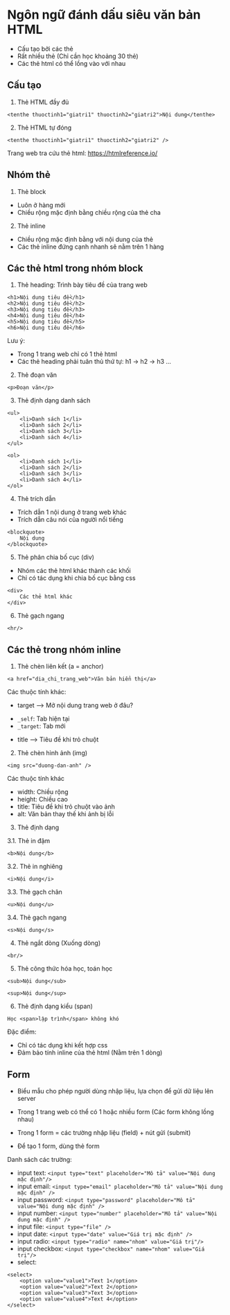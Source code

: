 # Ngôn ngữ đánh dấu siêu văn bản HTML

- Cấu tạo bởi các thẻ
- Rất nhiều thẻ (Chỉ cần học khoảng 30 thẻ)
- Các thẻ html có thể lồng vào với nhau

## Cấu tạo

1. Thẻ HTML đầy đủ

```
<tenthe thuoctinh1="giatri1" thuoctinh2="giatri2">Nội dung</tenthe>
```

2. Thẻ HTML tự đóng

```
<tenthe thuoctinh1="giatri1" thuoctinh2="giatri2" />
```

Trang web tra cứu thẻ html: https://htmlreference.io/

## Nhóm thẻ

1. Thẻ block

- Luôn ở hàng mới
- Chiều rộng mặc định bằng chiều rộng của thẻ cha

2. Thẻ inline

- Chiều rộng mặc định bằng với nội dung của thẻ
- Các thẻ inline đứng cạnh nhanh sẽ nằm trên 1 hàng

## Các thẻ html trong nhóm block

1. Thẻ heading: Trình bày tiêu đề của trang web

```
<h1>Nội dung tiêu đề</h1>
<h2>Nội dung tiêu đề</h2>
<h3>Nội dung tiêu đề</h3>
<h4>Nội dung tiêu đề</h4>
<h5>Nội dung tiêu đề</h5>
<h6>Nội dung tiêu đề</h6>
```

Lưu ý:

- Trong 1 trang web chỉ có 1 thẻ html
- Các thẻ heading phải tuân thủ thứ tự: h1 -> h2 -> h3 ...

2. Thẻ đoạn văn

```
<p>Đoạn văn</p>
```

3. Thẻ định dạng danh sách

```
<ul>
    <li>Danh sách 1</li>
    <li>Danh sách 2</li>
    <li>Danh sách 3</li>
    <li>Danh sách 4</li>
</ul>
```

```
<ol>
    <li>Danh sách 1</li>
    <li>Danh sách 2</li>
    <li>Danh sách 3</li>
    <li>Danh sách 4</li>
</ol>
```

4. Thẻ trích dẫn

- Trích dẫn 1 nội dung ở trang web khác
- Trích dẫn câu nói của người nổi tiếng

```
<blockquote>
    Nội dung
</blockquote>
```

5. Thẻ phân chia bố cục (div)

- Nhóm các thẻ html khác thành các khối
- Chỉ có tác dụng khi chia bố cục bằng css

```
<div>
    Các thẻ html khác
</div>
```

6. Thẻ gạch ngang

```
<hr/>
```

## Các thẻ trong nhóm inline

1. Thẻ chèn liên kết (a = anchor)

```
<a href="dia_chi_trang_web">Văn bản hiển thị</a>
```

Các thuộc tính khác:

- target --> Mở nội dung trang web ở đâu?

* `_self`: Tab hiện tại
* `_target`: Tab mới

- title --> Tiêu đề khi trỏ chuột

2. Thẻ chèn hình ảnh (img)

```
<img src="duong-dan-anh" />
```

Các thuộc tính khác

- width: Chiều rộng
- height: Chiều cao
- title: Tiêu đề khi trỏ chuột vào ảnh
- alt: Văn bản thay thế khi ảnh bị lỗi

3. Thẻ định dạng

3.1. Thẻ in đậm

```
<b>Nội dung</b>
```

3.2. Thẻ in nghiêng

```
<i>Nội dung</i>
```

3.3. Thẻ gạch chân

```
<u>Nội dung</u>
```

3.4. Thẻ gạch ngang

```
<s>Nội dung</s>
```

4. Thẻ ngắt dòng (Xuống dòng)

```
<br/>
```

5. Thẻ công thức hóa học, toán học

```
<sub>Nội dung</sub>
```

```
<sup>Nội dung</sup>
```

6. Thẻ định dạng kiểu (span)

```
Học <span>lập trình</span> không khó
```

Đặc điểm:

- Chỉ có tác dụng khi kết hợp css
- Đảm bảo tính inline của thẻ html (Nằm trên 1 dòng)

## Form

- Biểu mẫu cho phép người dùng nhập liệu, lựa chọn để gửi dữ liệu lên server
- Trong 1 trang web có thể có 1 hoặc nhiều form (Các form không lồng nhau)
- Trong 1 form = các trường nhập liệu (field) + nút gửi (submit)

- Để tạo 1 form, dùng thẻ form

Danh sách các trường:

- input text: `<input type="text" placeholder="Mô tả" value="Nội dung mặc định"/>`
- input email: `<input type="email" placeholder="Mô tả" value="Nội dung mặc định" />`
- input password: `<input type="password" placeholder="Mô tả" value="Nội dung mặc định" />`
- input number: `<input type="number" placeholder="Mô tả" value="Nội dung mặc định" />`
- input file: `<input type="file" />`
- input date: `<input type="date" value="Giá trị mặc định" />`
- input radio: `<input type="radio" name="nhom" value="Giá trị"/>`
- input checkbox: `<input type="checkbox" name="nhom" value="Giá trị"/>`
- select:

```
<select>
    <option value="value1">Text 1</option>
    <option value="value2">Text 2</option>
    <option value="value3">Text 3</option>
    <option value="value4">Text 4</option>
</select>
```
